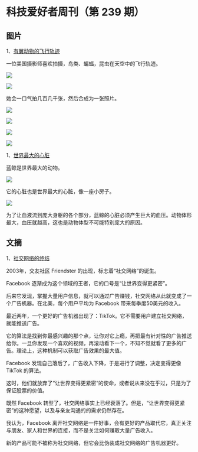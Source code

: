 # 科技爱好者周刊（第 239 期）

## 图片

1、[有翼动物的飞行轨迹](https://mymodernmet.com/doris-mitsch-locked-down-lookin-up/)

一位美国摄影师喜欢拍摄，鸟类、蝙蝠，昆虫在天空中的飞行轨迹。

![](https://cdn.beekka.com/blogimg/asset/202208/bg2022081110.webp)

![](https://cdn.beekka.com/blogimg/asset/202208/bg2022081111.webp)

她会一口气拍几百几千张，然后合成为一张照片。

![](https://cdn.beekka.com/blogimg/asset/202208/bg2022081112.webp)

![](https://cdn.beekka.com/blogimg/asset/202208/bg2022081113.webp)

![](https://cdn.beekka.com/blogimg/asset/202208/bg2022081114.webp)

![](https://cdn.beekka.com/blogimg/asset/202208/bg2022081115.webp)

1、[世界最大的心脏](https://www.vox.com/down-to-earth/2022/8/11/23291991/largest-animal-blue-whale-heartbeat)

蓝鲸是世界最大的动物。

![](https://cdn.beekka.com/blogimg/asset/202208/bg2022081202.webp)

它的心脏也是世界最大的心脏，像一座小房子。

![](https://cdn.beekka.com/blogimg/asset/202208/bg2022081203.webp)

为了让血液流到庞大身躯的各个部分，蓝鲸的心脏必须产生巨大的血压。动物体形最大，血压就越高，这也是动物体型不可能特别庞大的原因。

## 文摘

1、[社交网络的终结](https://reb00ted.org/tech/20220727-end-of-social-networking/)

2003年，交友社区 Friendster 的出现，标志着“社交网络”的诞生。

Facebook 逐渐成为这个领域的王者，它的口号是“让世界变得更紧密”。

后来它发现，掌握大量用户信息，就可以通过广告赚钱，社交网络从此就变成了一个广告机器。在北美，每个用户平均为 Facebook 带来每季度50美元的收入。

最近两年，一个更好的广告机器出现了：TikTok。它不需要用户建立社交网络，就能推送广告。

它的算法是找到你最感兴趣的那个点，让你对它上瘾，再把最有针对性的广告推送给你。一旦你发现一个喜欢的视频，再滚动看下一个，不知不觉就看了更多的广告。理论上，这种机制可以获取广告效果的最大值。

Facebook 发现自己落后了，广告收入下降，于是进行了调整，决定变得更像 TikTok 的算法。

这时，他们就放弃了“让世界变得更紧密”的使命，或者说从来没在乎过，只是为了保证股票的价值。

既然 Facebook 转型了，社交网络事实上已经衰落了。但是，“让世界变得更紧密”的这种愿望，以及与亲友沟通的的需求仍然存在。

我认为，Facebook 离开社交网络是一件好事，会有更好的产品取代它，真正关注与朋友、家人和世界的连接，而不是关注如何赚取大量广告收入。

新的产品可能不被称为社交网络，但它会比伪装成社交网络的广告机器更好。